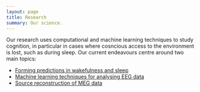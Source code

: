 ```yaml
---
layout: page
title: Research
summary: Our science.
---
```


Our research uses computational and machine learning techniques to study cognition, in particular in cases where cosncious access to the environment is lost, such as during sleep. Our current endeavours centre around two main topics:

* [Forming predictions in wakefulness and sleep](#sensory-predictions)
* [Machine learning techniques for analysing EEG data](#machine-learning)
* [Source reconstruction of MEG data](#source-reconstruction)

